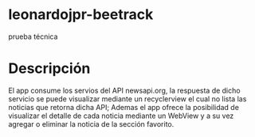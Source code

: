 # leonardojpr-beetrack
prueba técnica

# Descripción
   El app consume los servios del API newsapi.org, la respuesta de dicho servicio se puede visualizar mediante un recyclerview el cual no lista las noticias que retorna dicha API; Ademas el app ofrece la posibilidad de visualizar el detalle de cada noticia mediante un WebView y a su vez agregar o eliminar la noticia de la sección favorito. 
